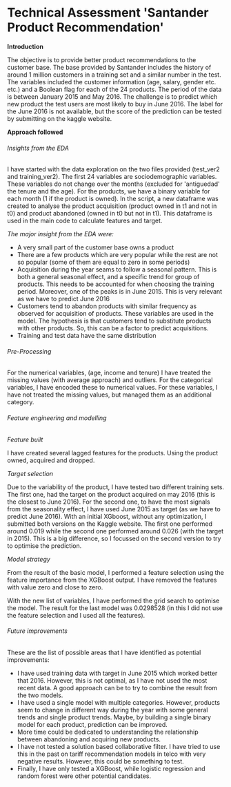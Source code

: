# Technical Assessment &#39;Santander Product Recommendation&#39;



**Introduction**

The objective is to provide better product recommendations to the customer base. The base provided by Santander includes the history of around 1 million customers in a training set and a similar number in the test. The variables included the customer information (age, salary, gender etc. etc.) and a Boolean flag for each of the 24 products. The period of the data is between January 2015 and May 2016. The challenge is to predict which new product the test users are most likely to buy in June 2016. The label for the June 2016 is not available, but the score of the prediction can be tested by submitting on the kaggle website.

**Approach followed**

###### Insights from the EDA

I have started with the data exploration on the two files provided (test\_ver2 and training\_ver2).  The first 24 variables are sociodemographic variables. These variables do not change over the months (excluded for &#39;antiguedad&#39; the tenure and the age). For the products, we have a binary variable for each month (1 if the product is owned). In the script, a new dataframe was created to analyse the product acquisition (product owned in t1 and not in t0) and product abandoned (owned in t0 but not in t1). This dataframe is used in the main code to calculate features and target.

_The major insight from the EDA were:_

- A very small part of the customer base owns a product
- There are a few products which are very popular while the rest are not so popular (some of them are equal to zero in some periods)
- Acquisition during the year seams to follow a seasonal pattern. This is both a general seasonal effect, and a specific trend for group of products. This needs to be accounted for when choosing the training period. Moreover, one of the peaks is in June 2015. This is very relevant as we have to predict June 2016
- Customers tend to abandon products with similar frequency as observed for acquisition of products. These variables are used in the model. The hypothesis is that customers tend to substitute products with other products. So, this can be a factor to predict acquisitions.
- Training and test data have the same distribution

###### Pre-Processing

For the numerical variables, (age, income and tenure) I have treated the missing values (with average approach) and outliers. For the categorical variables, I have encoded these to numerical values. For these variables, I have not treated the missing values, but managed them as an additional category.

###### Feature engineering and modelling

_Feature built_

I have created several lagged features for the products. Using the product owned, acquired and dropped.

_Target selection_

Due to the variability of the product, I have tested two different training sets. The first one, had the target on the product acquired on may 2016 (this is the closest to June 2016). For the second one, to have the most signals from the seasonality effect, I have used June 2015 as target (as we have to predict June 2016). With an initial XGboost, without any optimization, I submitted both versions on the Kaggle website. The first one performed around 0.019 while the second one performed around 0.026 (with the target in 2015). This is a big difference, so I focussed on the second version to try to optimise the prediction.

_Model strategy_

From the result of the basic model, I performed a feature selection using the feature importance from the XGBoost output. I have removed the features with value zero and close to zero.

With the new list of variables, I have performed the grid search to optimise the model. The result for the last model was 0.0298528 (in this I did not use the feature selection and I used all the features). 
###### Future improvements

These are the list of possible areas that I have identified as potential improvements:

- I have used training data with target in June 2015 which worked better that 2016. However, this is not optimal, as I have not used the most recent data. A good approach can be to try to combine the result from the two models.
- I have used a single model with multiple categories. However, products seem to change in different way during the year with some general trends and single product trends. Maybe, by building a single binary model for each product, prediction can be improved.
- More time could be dedicated to understanding the relationship between abandoning and acquiring new products.
- I have not tested a solution based collaborative filter. I have tried to use this in the past on tariff recommendation models in telco with very negative results. However, this could be something to test.
- Finally, I have only tested a XGBoost, while logistic regression and random forest were other potential candidates.